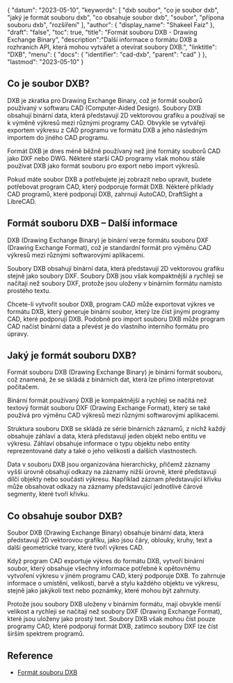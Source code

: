 {
"datum": "2023-05-10",
  "keywords": [
"dxb soubor",
"co je soubor dxb",
"jaký je formát souboru dxb",
"co obsahuje soubor dxb",
"soubor",
"přípona souboru dxb",
"rozšíření"
],
  "author": {
"display_name": "Shakeel Faiz"
},
"draft": "false",
"toc": true,
"title": "Formát souboru DXB - Drawing Exchange Binary",
  "description":"Další informace o formátu DXB a rozhraních API, která mohou vytvářet a otevírat soubory DXB.",
  "linktitle": "DXB",
  "menu": {
    "docs": {
      "identifier": "cad-dxb",
      "parent": "cad"
}
},
"lastmod": "2023-05-10"
}

## Co je soubor DXB?

DXB je zkratka pro Drawing Exchange Binary, což je formát souborů používaný v softwaru CAD (Computer-Aided Design). Soubory DXB obsahují binární data, která představují 2D vektorovou grafiku a používají se k výměně výkresů mezi různými programy CAD. Obvykle se vytvářejí exportem výkresu z CAD programu ve formátu DXB a jeho následným importem do jiného CAD programu.

Formát DXB je dnes méně běžně používaný než jiné formáty souborů CAD jako DXF nebo DWG. Některé starší CAD programy však mohou stále používat DXB jako formát souboru pro export nebo import výkresů.

Pokud máte soubor DXB a potřebujete jej zobrazit nebo upravit, budete potřebovat program CAD, který podporuje formát DXB. Některé příklady CAD programů, které podporují DXB, zahrnují AutoCAD, DraftSight a LibreCAD.

## Formát souboru DXB – Další informace

DXB (Drawing Exchange Binary) je binární verze formátu souboru DXF (Drawing Exchange Format), což je standardní formát pro výměnu CAD výkresů mezi různými softwarovými aplikacemi.

Soubory DXB obsahují binární data, která představují 2D vektorovou grafiku stejně jako soubory DXF. Soubory DXB jsou však kompaktnější a rychleji se načítají než soubory DXF, protože jsou uloženy v binárním formátu namísto prostého textu.

Chcete-li vytvořit soubor DXB, program CAD může exportovat výkres ve formátu DXB, který generuje binární soubor, který lze číst jinými programy CAD, které podporují DXB. Podobně pro import souboru DXB může program CAD načíst binární data a převést je do vlastního interního formátu pro úpravy.

## Jaký je formát souboru DXB?

Formát souboru DXB (Drawing Exchange Binary) je binární formát souboru, což znamená, že se skládá z binárních dat, která lze přímo interpretovat počítačem.

Binární formát používaný DXB je kompaktnější a rychleji se načítá než textový formát souboru DXF (Drawing Exchange Format), který se také používá pro výměnu CAD výkresů mezi různými softwarovými aplikacemi.

Struktura souboru DXB se skládá ze série binárních záznamů, z nichž každý obsahuje záhlaví a data, která představují jeden objekt nebo entitu ve výkresu. Záhlaví obsahuje informace o typu objektu nebo entity reprezentované daty a také o jeho velikosti a dalších vlastnostech.

Data v souboru DXB jsou organizována hierarchicky, přičemž záznamy vyšší úrovně obsahují odkazy na záznamy nižší úrovně, které představují dílčí objekty nebo součásti výkresu. Například záznam představující křivku může obsahovat odkazy na záznamy představující jednotlivé čárové segmenty, které tvoří křivku.

## Co obsahuje soubor DXB?

Soubor DXB (Drawing Exchange Binary) obsahuje binární data, která představují 2D vektorovou grafiku, jako jsou čáry, oblouky, kruhy, text a další geometrické tvary, které tvoří výkres CAD.

Když program CAD exportuje výkres do formátu DXB, vytvoří binární soubor, který obsahuje všechny informace potřebné k opětovnému vytvoření výkresu v jiném programu CAD, který podporuje DXB. To zahrnuje informace o umístění, velikosti, barvě a stylu každého objektu ve výkresu, stejně jako jakýkoli text nebo poznámky, které mohou být zahrnuty.

Protože jsou soubory DXB uloženy v binárním formátu, mají obvykle menší velikost a rychleji se načítají než soubory DXF (Drawing Exchange Format), které jsou uloženy jako prostý text. Soubory DXB však mohou číst pouze programy CAD, které podporují formát DXB, zatímco soubory DXF lze číst širším spektrem programů.

## Reference
* [Formát souboru DXB](http://web.archive.org/web/20060824054154/https://www.autodesk.com/techpubs/autocad/acadr14/dxf/the_dxb_file_format_al_u05_b.htm)

